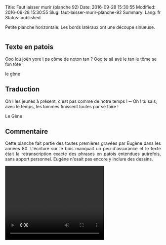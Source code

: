 Title: Faut laisser murir (planche 92)
Date: 2016-09-28 15:30:55
Modified: 2016-09-28 15:30:55
Slug: faut-laisser-murir-planche-92
Summary: 
Lang: fr
Status: published

Petite planche horizontale. Les bords latéraux ont une découpe sinueuse.

<figure class="image-block" style="float: center;">
  <img alt="" src="{static}/images/planche_92.png">
  <figcaption style="max-width: 700px"></figcaption>
</figure>


## Texte en patois
Ooo lou joën yore i  pa côme de noton tan ? Ooo te sâ avé le tan le tôme se fon tòte

le gène

## Traduction
Oh ! les jeunes à présent, c'est pas comme de notre temps !
─  Oh ! tu sais, avec le temps, les tommes finissent toutes par se faire !

Le Gène

## Commentaire
<p style="text-align:justify;">Cette planche fait partie des toutes premières gravées par Eugène dans les années 80. L'écriture sur le bois manquait un peu d'assurance et le texte était la retranscription exacte des phrases en patois entendues autrefois, sans apport personnel. Eugène n'osait pas encore y inclure des dessins.</p>


<video width="320" height="240" controls>
  <source src="{static}/videos/video_92.mp4" type="video/mp4">
</video>
